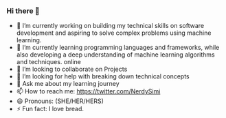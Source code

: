 ### Hi there 👋


- 🔭 I’m currently working on building my technical skills on software development and aspiring to solve complex problems using machine learning.
- 🌱 I’m currently learning programming languages and frameworks, while also developing a deep understanding of machine learning algorithms and techniques. online
- 👯 I’m looking to collaborate on Projects
- 🤔 I’m looking for help with breaking down technical concepts
- 💬 Ask me about my learning journey
- 📫 How to reach me: https://twitter.com/NerdySimi
- 😄 Pronouns: (SHE/HER/HERS)
- ⚡ Fun fact: I love bread.

